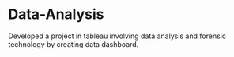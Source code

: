# Data-Analysis
Developed a project in tableau involving data analysis and forensic technology by creating data dashboard.
